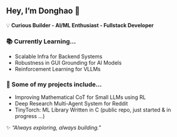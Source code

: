 ## Hey, I’m Donghao 👋

💡 **Curious Builder - AI/ML Enthusiast - Fullstack Developer**

### 📚 Currently Learning...
- Scalable Infra for Backend Systems
- Robustness in GUI Grounding for AI Models
- Reinforcement Learning for VLLMs

### 🚀 Some of my projects include... 
- Improving Mathematical CoT for Small LLMs using RL
- Deep Research Multi-Agent System for Reddit
- TinyTorch: ML Library Written in C (public repo, just started & in progress ...)

✨ *“Always exploring, always building.”*

